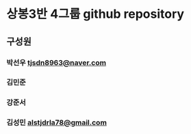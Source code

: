 # 상봉3반 4그룹 github repository

## 구성원

### 박선우 tjsdn8963@naver.com

### 김민준

### 강준서

### 김성민 alstjdrla78@gmail.com
